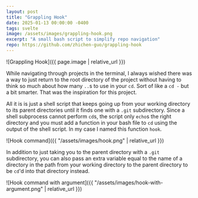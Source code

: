 ```yaml
---
layout: post
title: "Grappling Hook"
date: 2025-01-13 00:00:00 -0400
tags: svelte
image: /assets/images/grappling-hook.png
excerpt: "A small bash script to simplify repo navigation"
repo: https://github.com/zhichen-guo/grappling-hook
---
```

![Grappling Hook]({{ page.image | relative_url }})

While navigating through projects in the terminal, I always wished there was a way to just return to the root directory of the project without having to think so much about how many `..`s to use in your `cd`. Sort of like a `cd -` but a bit smarter. That was the inspiration for this project.

All it is is just a shell script that keeps going up from your working directory to its parent directories until it finds one with a `.git` subdirectory. Since a shell subprocess cannot perform `cd`s, the script only `echo`s the right directory and you must add a function in your bash file to `cd` using the output of the shell script. In my case I named this function `hook`.

![Hook command]({{ "/assets/images/hook.png" | relative_url }})

In addition to just taking you to the parent directory with a `.git` subdirectory, you can also pass an extra variable equal to the name of a directory in the path from your working directory to the parent directory to be `cd`'d into that directory instead.

![Hook command with argument]({{ "/assets/images/hook-with-argument.png" | relative_url }})